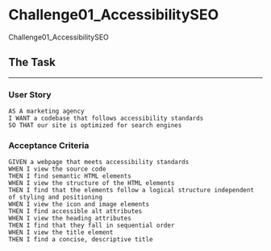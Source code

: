 # Challenge01_AccessibilitySEO
Challenge01_AccessibilitySEO

## The Task
---
### User Story

```
AS A marketing agency
I WANT a codebase that follows accessibility standards
SO THAT our site is optimized for search engines
```

### Acceptance Criteria

```
GIVEN a webpage that meets accessibility standards
WHEN I view the source code
THEN I find semantic HTML elements
WHEN I view the structure of the HTML elements
THEN I find that the elements follow a logical structure independent of styling and positioning
WHEN I view the icon and image elements
THEN I find accessible alt attributes
WHEN I view the heading attributes
THEN I find that they fall in sequential order
WHEN I view the title element
THEN I find a concise, descriptive title
```